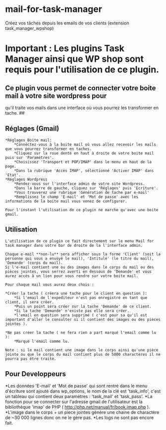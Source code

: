 # mail-for-task-manager
Créez vos tâches depuis les emails de vos clients (extension task_manager_wpshop)

# Important : Les plugins Task Manager ainsi que WP shop sont requis pour l'utilisation de ce plugin. #

## Ce plugin vous permet de connecter votre boite mail à votre site wordpress pour
qu'il traite vos mails dans une interface où vous pourrez les transformer en tache. ##

## Réglages (Gmail) ##

	*Réglages Boite mail:
		*Connéctez-vous à la boite mail où vous allez recevoir les mails que vous pourrez transformer en taches.
		*Cliquez sur la roue denté en haut à droite de votre boite mail puis sur 'Paramètres'.
		*Choisissez 'Transport et POP/IMAP' dans le menu en haut de la page.
		*Dans la rubrique 'Accès IMAP', sélectionné 'Activer IMAP' dans 'Etat'.
	*Réglages Wordpress
		*Rendez-vous sur l'interface admin de votre site Wordpress.
		*Dans la barre de gauche, cliquez sur 'Réglages' puis 'Ecriture'.
		*Vous trouverez une rubrique 'Génération de tache par e-mail'
		*Remplissez le champ 'E-mail' et 'Mot de passe' avec les informations de la boite mail vous venez de configurer.

	Pour l'instant l'utilisation de ce plugin ne marche qu'avec une boite gmail.

## Utilisation ##

	L'utilisation de ce plugin ce fait directement sur le menu Mail for task manager dans votre bar de droite de la l'interface admin.

	Chaque e-mail **non-lu** sera afficher sous la forme 'Client' (soit la personne qui vous a envoyé le mail), 'Intitulé' (le titre du mail), 'Demande' (corps du mail).
	Si l'e-mail contient une ou des images dans le corps du mail ou des pièces jointes, vous serrez averti en dessous de 'Demande' et vous aurez accès à un lien pour vous rendre sur votre boite mail.

	Pour chaque mail vous aurez deux chois :

	*Créer la tache ( créera une tache pour le client en question ):
		*Si l'email de l'expediteur n'est pas enregistré en tant que client, il sera créer.
		*Puis un point sera créer sur la tache 'Demande' de ce client.
		*Si la tache 'Demande' n'existe pas elle sera créer.
		*l'email en question sera supprimé ( c'est pour sa qu'il est important d'aller le consulter si il contient des images ou des pièces jointes ).

	*Ne pas créer la tache ( ne fera rien a part marqué l'email comme lu ):
		*Marque l'email comme lu.

	Note : si le mail contient une image dans le corps ainsi qu'une pièce jointe ou que le corps du mail contient plus de 5000 charactères il ne pourra pas être traité.

## Pour Developpeurs ##

*Les données 'E-mail' et 'Mot de passe' qui sont rentré dans le menu d'écriture sont ajouté dans wp_options, le nom de la clé est 'task_info', c'est un tableau qui contient deux paramètres : 'task_mail' et 'task_pass'.
*La fonction pour se connecter sur l'adresse gmail de l'utilisateur est la bibliothèque 'imap' de PHP ( http://php.net/manual/fr/book.imap.php	).
*L'image dans le corps + un piece jointes génère une chaine de charactère de ~30 000 lignes donc on ne le gère pas.
*Les logs ne sont pas encore fait.
